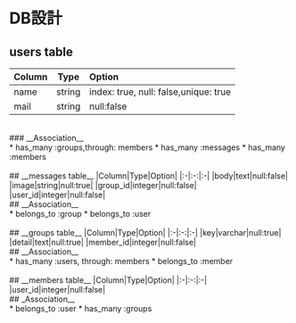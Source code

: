 # __DB設計__
## __users table__
|Column|Type|Option|
|:-|:-:|:-|
|name|string|index: true, null: false,unique: true|
|mail|string|null:false| 
<br />
### __Association__ 
<br />
* has_many :groups,through: members
* has_many :messages
* has_many :members 
<br />
<br />
## __messages table__
|Column|Type|Option|
|:-|:-:|:-|
|body|text|null:false|
|image|string|null:true|
|group_id|integer|null:false|
|user_id|integer|null:false| 
<br />
## __Association__
<br />
* belongs_to :group
* belongs_to :user 
<br />
<br />
## __groups table__
|Column|Type|Option|
|:-|:-:|:-|
|key|varchar|null:true|
|detail|text|null:true|
|member_id|integer|null:false| 
<br />
## __Association__ 
<br />
* has_many :users, through: members
* belongs_to :member 
<br />
<br />
## __members table__
|Column|Type|Option|
|:-|:-:|:-|
|user_id|integer|null:false| 
<br />
## _Association__ 
<br />
* belongs_to :user
* has_many :groups
